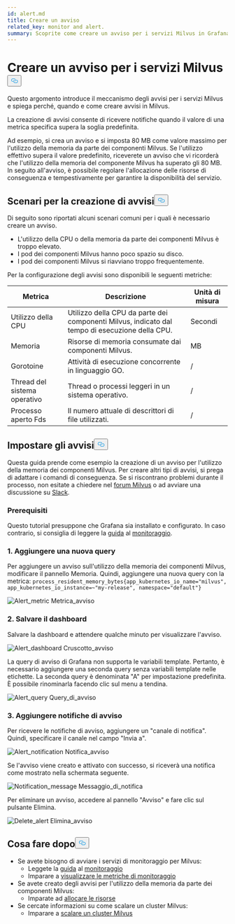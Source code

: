 ```yaml
---
id: alert.md
title: Creare un avviso
related_key: monitor and alert.
summary: Scoprite come creare un avviso per i servizi Milvus in Grafana.
---
```

<h1 id="Create-an-Alert-for-Milvus-Services" class="common-anchor-header">Creare un avviso per i servizi Milvus<button data-href="#Create-an-Alert-for-Milvus-Services" class="anchor-icon" translate="no">
      <svg translate="no"
        aria-hidden="true"
        focusable="false"
        height="20"
        version="1.1"
        viewBox="0 0 16 16"
        width="16"
      >
        <path
          fill="#0092E4"
          fill-rule="evenodd"
          d="M4 9h1v1H4c-1.5 0-3-1.69-3-3.5S2.55 3 4 3h4c1.45 0 3 1.69 3 3.5 0 1.41-.91 2.72-2 3.25V8.59c.58-.45 1-1.27 1-2.09C10 5.22 8.98 4 8 4H4c-.98 0-2 1.22-2 2.5S3 9 4 9zm9-3h-1v1h1c1 0 2 1.22 2 2.5S13.98 12 13 12H9c-.98 0-2-1.22-2-2.5 0-.83.42-1.64 1-2.09V6.25c-1.09.53-2 1.84-2 3.25C6 11.31 7.55 13 9 13h4c1.45 0 3-1.69 3-3.5S14.5 6 13 6z"
        ></path>
      </svg>
    </button></h1><p>Questo argomento introduce il meccanismo degli avvisi per i servizi Milvus e spiega perché, quando e come creare avvisi in Milvus.</p>
<p>La creazione di avvisi consente di ricevere notifiche quando il valore di una metrica specifica supera la soglia predefinita.</p>
<p>Ad esempio, si crea un avviso e si imposta 80 MB come valore massimo per l'utilizzo della memoria da parte dei componenti Milvus. Se l'utilizzo effettivo supera il valore predefinito, riceverete un avviso che vi ricorderà che l'utilizzo della memoria del componente Milvus ha superato gli 80 MB. In seguito all'avviso, è possibile regolare l'allocazione delle risorse di conseguenza e tempestivamente per garantire la disponibilità del servizio.</p>
<h2 id="Scenarios-for-creating-alerts" class="common-anchor-header">Scenari per la creazione di avvisi<button data-href="#Scenarios-for-creating-alerts" class="anchor-icon" translate="no">
      <svg translate="no"
        aria-hidden="true"
        focusable="false"
        height="20"
        version="1.1"
        viewBox="0 0 16 16"
        width="16"
      >
        <path
          fill="#0092E4"
          fill-rule="evenodd"
          d="M4 9h1v1H4c-1.5 0-3-1.69-3-3.5S2.55 3 4 3h4c1.45 0 3 1.69 3 3.5 0 1.41-.91 2.72-2 3.25V8.59c.58-.45 1-1.27 1-2.09C10 5.22 8.98 4 8 4H4c-.98 0-2 1.22-2 2.5S3 9 4 9zm9-3h-1v1h1c1 0 2 1.22 2 2.5S13.98 12 13 12H9c-.98 0-2-1.22-2-2.5 0-.83.42-1.64 1-2.09V6.25c-1.09.53-2 1.84-2 3.25C6 11.31 7.55 13 9 13h4c1.45 0 3-1.69 3-3.5S14.5 6 13 6z"
        ></path>
      </svg>
    </button></h2><p>Di seguito sono riportati alcuni scenari comuni per i quali è necessario creare un avviso.</p>
<ul>
<li>L'utilizzo della CPU o della memoria da parte dei componenti Milvus è troppo elevato.</li>
<li>I pod dei componenti Milvus hanno poco spazio su disco.</li>
<li>I pod dei componenti Milvus si riavviano troppo frequentemente.</li>
</ul>
<p>Per la configurazione degli avvisi sono disponibili le seguenti metriche:</p>
<table>
<thead>
<tr><th>Metrica</th><th>Descrizione</th><th>Unità di misura</th></tr>
</thead>
<tbody>
<tr><td>Utilizzo della CPU</td><td>Utilizzo della CPU da parte dei componenti Milvus, indicato dal tempo di esecuzione della CPU.</td><td>Secondi</td></tr>
<tr><td>Memoria</td><td>Risorse di memoria consumate dai componenti Milvus.</td><td>MB</td></tr>
<tr><td>Gorotoine</td><td>Attività di esecuzione concorrente in linguaggio GO.</td><td>/</td></tr>
<tr><td>Thread del sistema operativo</td><td>Thread o processi leggeri in un sistema operativo.</td><td>/</td></tr>
<tr><td>Processo aperto Fds</td><td>Il numero attuale di descrittori di file utilizzati.</td><td>/</td></tr>
</tbody>
</table>
<h2 id="Set-up-alerts" class="common-anchor-header">Impostare gli avvisi<button data-href="#Set-up-alerts" class="anchor-icon" translate="no">
      <svg translate="no"
        aria-hidden="true"
        focusable="false"
        height="20"
        version="1.1"
        viewBox="0 0 16 16"
        width="16"
      >
        <path
          fill="#0092E4"
          fill-rule="evenodd"
          d="M4 9h1v1H4c-1.5 0-3-1.69-3-3.5S2.55 3 4 3h4c1.45 0 3 1.69 3 3.5 0 1.41-.91 2.72-2 3.25V8.59c.58-.45 1-1.27 1-2.09C10 5.22 8.98 4 8 4H4c-.98 0-2 1.22-2 2.5S3 9 4 9zm9-3h-1v1h1c1 0 2 1.22 2 2.5S13.98 12 13 12H9c-.98 0-2-1.22-2-2.5 0-.83.42-1.64 1-2.09V6.25c-1.09.53-2 1.84-2 3.25C6 11.31 7.55 13 9 13h4c1.45 0 3-1.69 3-3.5S14.5 6 13 6z"
        ></path>
      </svg>
    </button></h2><p>Questa guida prende come esempio la creazione di un avviso per l'utilizzo della memoria dei componenti Milvus. Per creare altri tipi di avvisi, si prega di adattare i comandi di conseguenza. Se si riscontrano problemi durante il processo, non esitate a chiedere nel <a href="https://discuss.milvus.io/">forum Milvus</a> o ad avviare una discussione su <a href="https://join.slack.com/t/milvusio/shared_invite/zt-e0u4qu3k-bI2GDNys3ZqX1YCJ9OM~GQ">Slack</a>.</p>
<h3 id="Prerequisites" class="common-anchor-header">Prerequisiti</h3><p>Questo tutorial presuppone che Grafana sia installato e configurato. In caso contrario, si consiglia di leggere la <a href="/docs/it/monitor.md">guida</a> al <a href="/docs/it/monitor.md">monitoraggio</a>.</p>
<h3 id="1-Add-a-new-query" class="common-anchor-header">1. Aggiungere una nuova query</h3><p>Per aggiungere un avviso sull'utilizzo della memoria dei componenti Milvus, modificare il pannello Memoria. Quindi, aggiungere una nuova query con la metrica: <code translate="no">process_resident_memory_bytes{app_kubernetes_io_name=&quot;milvus&quot;, app_kubernetes_io_instance=~&quot;my-release&quot;, namespace=&quot;default&quot;}</code></p>
<p>
  
   <span class="img-wrapper"> <img translate="no" src="/docs/v2.4.x/assets/alert_metric.png" alt="Alert_metric" class="doc-image" id="alert_metric" />
   </span> <span class="img-wrapper"> <span>Metrica_avviso</span> </span></p>
<h3 id="2-Save-the-dashboard" class="common-anchor-header">2. Salvare il dashboard</h3><p>Salvare la dashboard e attendere qualche minuto per visualizzare l'avviso.</p>
<p>
  
   <span class="img-wrapper"> <img translate="no" src="/docs/v2.4.x/assets/alert_dashboard.png" alt="Alert_dashboard" class="doc-image" id="alert_dashboard" />
   </span> <span class="img-wrapper"> <span>Cruscotto_avviso</span> </span></p>
<p>La query di avviso di Grafana non supporta le variabili template. Pertanto, è necessario aggiungere una seconda query senza variabili template nelle etichette. La seconda query è denominata "A" per impostazione predefinita. È possibile rinominarla facendo clic sul menu a tendina.</p>
<p>
  
   <span class="img-wrapper"> <img translate="no" src="/docs/v2.4.x/assets/alert_query.png" alt="Alert_query" class="doc-image" id="alert_query" />
   </span> <span class="img-wrapper"> <span>Query_di_avviso</span> </span></p>
<h3 id="3-Add-alert-notifications" class="common-anchor-header">3. Aggiungere notifiche di avviso</h3><p>Per ricevere le notifiche di avviso, aggiungere un &quot;canale di notifica&quot;. Quindi, specificare il canale nel campo &quot;Invia a&quot;.</p>
<p>
  
   <span class="img-wrapper"> <img translate="no" src="/docs/v2.4.x/assets/alert_notification.png" alt="Alert_notification" class="doc-image" id="alert_notification" />
   </span> <span class="img-wrapper"> <span>Notifica_avviso</span> </span></p>
<p>Se l'avviso viene creato e attivato con successo, si riceverà una notifica come mostrato nella schermata seguente.</p>
<p>
  
   <span class="img-wrapper"> <img translate="no" src="/docs/v2.4.x/assets/notification_message.png" alt="Notification_message" class="doc-image" id="notification_message" />
   </span> <span class="img-wrapper"> <span>Messaggio_di_notifica</span> </span></p>
<p>Per eliminare un avviso, accedere al pannello "Avviso" e fare clic sul pulsante Elimina.</p>
<p>
  
   <span class="img-wrapper"> <img translate="no" src="/docs/v2.4.x/assets/delete_alert.png" alt="Delete_alert" class="doc-image" id="delete_alert" />
   </span> <span class="img-wrapper"> <span>Elimina_avviso</span> </span></p>
<h2 id="Whats-next" class="common-anchor-header">Cosa fare dopo<button data-href="#Whats-next" class="anchor-icon" translate="no">
      <svg translate="no"
        aria-hidden="true"
        focusable="false"
        height="20"
        version="1.1"
        viewBox="0 0 16 16"
        width="16"
      >
        <path
          fill="#0092E4"
          fill-rule="evenodd"
          d="M4 9h1v1H4c-1.5 0-3-1.69-3-3.5S2.55 3 4 3h4c1.45 0 3 1.69 3 3.5 0 1.41-.91 2.72-2 3.25V8.59c.58-.45 1-1.27 1-2.09C10 5.22 8.98 4 8 4H4c-.98 0-2 1.22-2 2.5S3 9 4 9zm9-3h-1v1h1c1 0 2 1.22 2 2.5S13.98 12 13 12H9c-.98 0-2-1.22-2-2.5 0-.83.42-1.64 1-2.09V6.25c-1.09.53-2 1.84-2 3.25C6 11.31 7.55 13 9 13h4c1.45 0 3-1.69 3-3.5S14.5 6 13 6z"
        ></path>
      </svg>
    </button></h2><ul>
<li>Se avete bisogno di avviare i servizi di monitoraggio per Milvus:<ul>
<li>Leggete la <a href="/docs/it/monitor.md">guida</a> al <a href="/docs/it/monitor.md">monitoraggio</a></li>
<li>Imparare a <a href="/docs/it/visualize.md">visualizzare le metriche di monitoraggio</a></li>
</ul></li>
<li>Se avete creato degli avvisi per l'utilizzo della memoria da parte dei componenti Milvus:<ul>
<li>Imparate ad <a href="/docs/it/allocate.md#standalone">allocare le risorse</a></li>
</ul></li>
<li>Se cercate informazioni su come scalare un cluster Milvus:<ul>
<li>Imparare a <a href="/docs/it/scaleout.md">scalare un cluster Milvus</a></li>
</ul></li>
</ul>
